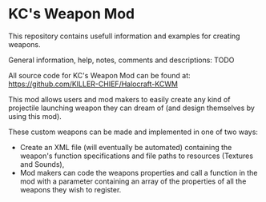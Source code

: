 # KC's Weapon Mod

This repository contains usefull information and examples for creating weapons.

General information, help, notes, comments and descriptions: TODO

All source code for KC's Weapon Mod can be found at: https://github.com/KILLER-CHIEF/Halocraft-KCWM


This mod allows users and mod makers to easily create any kind of projectile launching weapon they can dream of (and design themselves by using this mod).

These custom weapons can be made and implemented in one of two ways:
- Create an XML file (will eventually be automated) containing the weapon's function specifications and file paths to resources (Textures and Sounds), 
- Mod makers can code the weapons properties and call a function in the mod with a parameter containing an array of the properties of all the weapons they wish to register.
